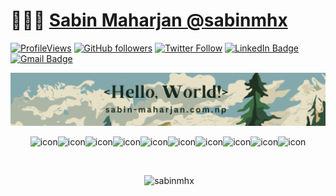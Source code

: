 # 👨🏻‍💻 [Sabin Maharjan @sabinmhx](http://www.sabin-maharjan.com.np)

[![ProfileViews](https://komarev.com/ghpvc/?username=sabinmhx&color=red&style=flat)](https://komarev.com/ghpvc/?username=sabinmhx)
[![GitHub followers](https://img.shields.io/github/followers/sabinmhx?label=Follow&style=social)](https://github.com/sabinmhx/?tab=follow)
[![Twitter Follow](https://img.shields.io/twitter/follow/sabinmhx?style=social)](https://twitter.com/intent/follow?screen_name=sabinmhx)
[![LinkedIn Badge](https://img.shields.io/badge/-LinkedIn-blue?style=social&logo=Linkedin&logoColor=blue&link=https://www.linkedin.com/in/sabinmhx/)](https://www.linkedin.com/in/sabinmhx/)
[![Gmail Badge](https://img.shields.io/badge/-sabinmhx@gmail.com-c14438?style=social&logo=Gmail&logoColor=red&link=mailto:sabinmhx@gmail.com)](mailto:sabinmhx@gmail.com)

<p align="center"> <img src="assets/githubprofile.png" alt="sabinmhx" /> </p>

<p align="center">
<img src="https://techstack-generator.vercel.app/cpp-icon.svg" alt="icon" width="47" height="47" /><img src="https://techstack-generator.vercel.app/csharp-icon.svg" alt="icon" width="47" height="47" /><img src="https://techstack-generator.vercel.app/java-icon.svg" alt="icon" width="47" height="47" /><img src="https://techstack-generator.vercel.app/python-icon.svg" alt="icon" width="47" height="47" /><img src="https://techstack-generator.vercel.app/js-icon.svg" alt="icon" width="47" height="47" /><img src="https://techstack-generator.vercel.app/react-icon.svg" alt="icon" width="47" height="47" /><img src="https://techstack-generator.vercel.app/restapi-icon.svg" alt="icon" width="47" height="47" /><img src="https://techstack-generator.vercel.app/mysql-icon.svg" alt="icon" width="47" height="47" /><img src="https://techstack-generator.vercel.app/kubernetes-icon.svg" alt="icon" width="47" height="47" /><img src="https://techstack-generator.vercel.app/docker-icon.svg" alt="icon" width="47" height="47" />
</p>
<br>
<p align="center">&nbsp;<img src="https://github-readme-stats.vercel.app/api?username=sabinmhx&show_icons=true&theme=dracula&locale=en&hide-border=true" alt="sabinmhx" /></p>
